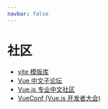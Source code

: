 ```yaml
---
navbar: false
---
```


# 社区

- [vite 模版库](https://github.com/vitejs/awesome-vite#templates)
- [Vue 中文子论坛](https://forum.vuejs.org/c/chinese)
- [Vue.js 专业中文社区](https://www.vue-js.com/)
- [VueConf (Vue.js 开发者大会)](https://vue.w3ctech.com/)
